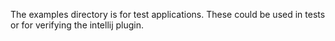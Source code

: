 The examples directory is for test applications. These could be used in tests or for verifying the intellij plugin. 